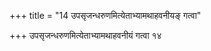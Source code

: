 +++
title = "14 उपसृजन्धरुणमित्येताभ्यामथाहवनीयङ् गत्वा"

+++
उपसृजन्धरुणमित्येताभ्यामथाहवनीयं गत्वा १४